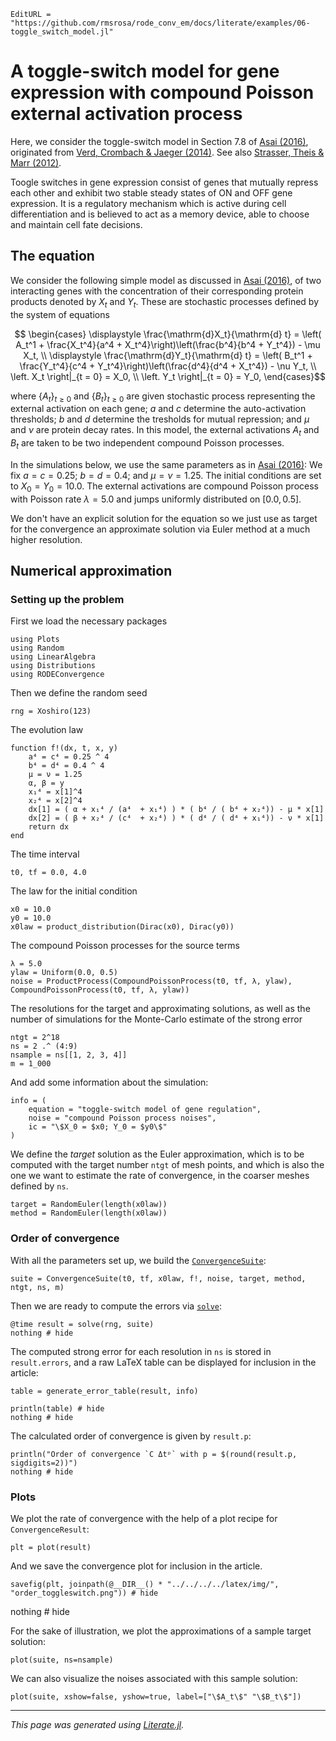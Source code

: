 ```@meta
EditURL = "https://github.com/rmsrosa/rode_conv_em/docs/literate/examples/06-toggle_switch_model.jl"
```

# A toggle-switch model for gene expression with compound Poisson external activation process

Here, we consider the toggle-switch model in Section 7.8 of [Asai (2016)](https://publikationen.ub.uni-frankfurt.de/frontdoor/index/index/docId/40146), originated from [Verd, Crombach & Jaeger (2014)](https://bmcsystbiol.biomedcentral.com/articles/10.1186/1752-0509-8-43). See also [Strasser, Theis & Marr (2012)](https://doi.org/10.1016/j.bpj.2011.11.4000).

Toogle switches in gene expression consist of genes that mutually repress each other and exhibit two stable steady states of ON and OFF gene expression. It is a regulatory mechanism which is active during cell differentiation and is believed to act as a memory device, able to choose and maintain cell fate decisions.

## The equation

We consider the following simple model as discussed in [Asai (2016)](https://publikationen.ub.uni-frankfurt.de/frontdoor/index/index/docId/40146), of two interacting genes with the concentration of their corresponding protein products denoted by $X_t$ and $Y_t$. These are stochastic processes defined by the system of equations
```math
  \begin{cases}
    \displaystyle \frac{\mathrm{d}X_t}{\mathrm{d} t} = \left( A_t^1 + \frac{X_t^4}{a^4 + X_t^4}\right)\left(\frac{b^4}{b^4 + Y_t^4}) - \mu X_t, \\
    \displaystyle \frac{\mathrm{d}Y_t}{\mathrm{d} t} = \left( B_t^1 + \frac{Y_t^4}{c^4 + Y_t^4}\right)\left(\frac{d^4}{d^4 + X_t^4}) - \nu Y_t, \\
  \left. X_t \right|_{t = 0} = X_0, \\
  \left. Y_t \right|_{t = 0} = Y_0,
  \end{cases}
```
where $\{A_t\}_{t\geq 0}$ and $\{B_t\}_{t\geq 0}$ are given stochastic process representing the external activation on each gene; $a$ and $c$ determine the auto-activation thresholds; $b$ and $d$ determine the tresholds for mutual repression; and $\mu$ and $\nu$ are protein decay rates. In this model, the external activations $A_t$ and $B_t$ are taken to be two independent compound Poisson processes.

In the simulations below, we use the same parameters as in [Asai (2016)](https://publikationen.ub.uni-frankfurt.de/frontdoor/index/index/docId/40146): We fix $a = c = 0.25$; $b = d = 0.4$; and $\mu = \nu = 1.25$. The initial conditions are set to $X_0 = Y_0 = 10.0$. The external activations are compound Poisson process with Poisson rate $\lambda = 5.0$ and jumps uniformly distributed on $[0.0, 0.5]$.


We don't have an explicit solution for the equation so we just use as target for the convergence an approximate solution via Euler method at a much higher resolution.


## Numerical approximation

### Setting up the problem

First we load the necessary packages

````@example 06-toggle_switch_model
using Plots
using Random
using LinearAlgebra
using Distributions
using RODEConvergence
````

Then we define the random seed

````@example 06-toggle_switch_model
rng = Xoshiro(123)
````

The evolution law

````@example 06-toggle_switch_model
function f!(dx, t, x, y)
    a⁴ = c⁴ = 0.25 ^ 4
    b⁴ = d⁴ = 0.4 ^ 4
    μ = ν = 1.25
    α, β = y
    x₁⁴ = x[1]^4
    x₂⁴ = x[2]^4
    dx[1] = ( α + x₁⁴ / (a⁴  + x₁⁴) ) * ( b⁴ / ( b⁴ + x₂⁴)) - μ * x[1]
    dx[2] = ( β + x₂⁴ / (c⁴  + x₂⁴) ) * ( d⁴ / ( d⁴ + x₁⁴)) - ν * x[1]
    return dx
end
````

The time interval

````@example 06-toggle_switch_model
t0, tf = 0.0, 4.0
````

The law for the initial condition

````@example 06-toggle_switch_model
x0 = 10.0
y0 = 10.0
x0law = product_distribution(Dirac(x0), Dirac(y0))
````

The compound Poisson processes for the source terms

````@example 06-toggle_switch_model
λ = 5.0
ylaw = Uniform(0.0, 0.5)
noise = ProductProcess(CompoundPoissonProcess(t0, tf, λ, ylaw), CompoundPoissonProcess(t0, tf, λ, ylaw))
````

The resolutions for the target and approximating solutions, as well as the number of simulations for the Monte-Carlo estimate of the strong error

````@example 06-toggle_switch_model
ntgt = 2^18
ns = 2 .^ (4:9)
nsample = ns[[1, 2, 3, 4]]
m = 1_000
````

And add some information about the simulation:

````@example 06-toggle_switch_model
info = (
    equation = "toggle-switch model of gene regulation",
    noise = "compound Poisson process noises",
    ic = "\$X_0 = $x0; Y_0 = $y0\$"
)
````

We define the *target* solution as the Euler approximation, which is to be computed with the target number `ntgt` of mesh points, and which is also the one we want to estimate the rate of convergence, in the coarser meshes defined by `ns`.

````@example 06-toggle_switch_model
target = RandomEuler(length(x0law))
method = RandomEuler(length(x0law))
````

### Order of convergence

With all the parameters set up, we build the [`ConvergenceSuite`](@ref):

````@example 06-toggle_switch_model
suite = ConvergenceSuite(t0, tf, x0law, f!, noise, target, method, ntgt, ns, m)
````

Then we are ready to compute the errors via [`solve`](@ref):

````@example 06-toggle_switch_model
@time result = solve(rng, suite)
nothing # hide
````

The computed strong error for each resolution in `ns` is stored in `result.errors`, and a raw LaTeX table can be displayed for inclusion in the article:

````@example 06-toggle_switch_model
table = generate_error_table(result, info)

println(table) # hide
nothing # hide
````

The calculated order of convergence is given by `result.p`:

````@example 06-toggle_switch_model
println("Order of convergence `C Δtᵖ` with p = $(round(result.p, sigdigits=2))")
nothing # hide
````

### Plots

We plot the rate of convergence with the help of a plot recipe for `ConvergenceResult`:

````@example 06-toggle_switch_model
plt = plot(result)
````

And we save the convergence plot for inclusion in the article.

````@example 06-toggle_switch_model
savefig(plt, joinpath(@__DIR__() * "../../../../latex/img/", "order_toggleswitch.png")) # hide
````

nothing # hide

For the sake of illustration, we plot the approximations of a sample target solution:

````@example 06-toggle_switch_model
plot(suite, ns=nsample)
````

We can also visualize the noises associated with this sample solution:

````@example 06-toggle_switch_model
plot(suite, xshow=false, yshow=true, label=["\$A_t\$" "\$B_t\$"])
````

---

*This page was generated using [Literate.jl](https://github.com/fredrikekre/Literate.jl).*


